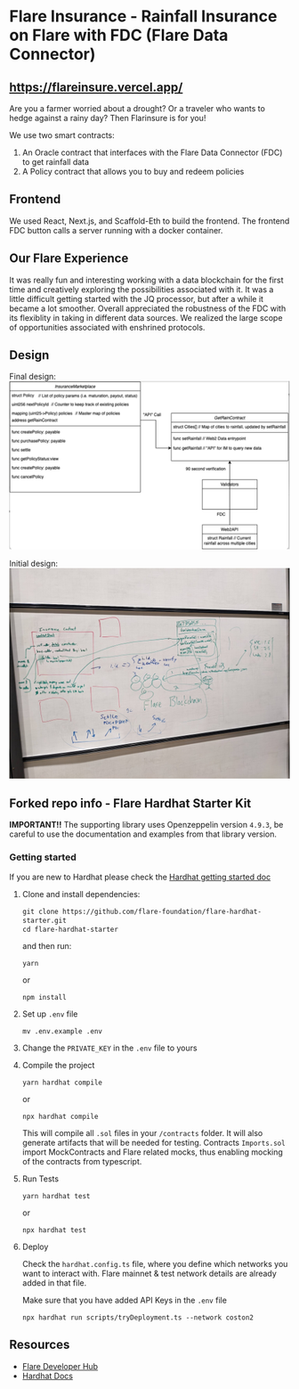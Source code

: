 # Flare Insurance - Rainfall Insurance on Flare with FDC (Flare Data Connector)

## https://flareinsure.vercel.app/

Are you a farmer worried about a drought? Or a traveler who wants to hedge against a rainy day? Then Flarinsure is for you!

We use two smart contracts:

1. An Oracle contract that interfaces with the Flare Data Connector (FDC) to get rainfall data
2. A Policy contract that allows you to buy and redeem policies   

## Frontend
We used React, Next.js, and Scaffold-Eth to build the frontend. The frontend FDC button calls a server running with a docker container.

## Our Flare Experience
It was really fun and interesting working with a data blockchain for the first time and creatively exploring the possibilities associated with it. It was a little difficult getting started with the JQ processor, but after a while it became a lot smoother. Overall appreciated the robustness of the FDC with its flexiblity in taking in different data sources. We realized the large scope of opportunities associated with enshrined protocols.

## Design
Final design:
![System design](scheme.png)

Initial design:
![System design whiteboard](whiteboard.jpg)

## Forked repo info - Flare Hardhat Starter Kit

**IMPORTANT!!**
The supporting library uses Openzeppelin version `4.9.3`, be careful to use the documentation and examples from that library version.

### Getting started

If you are new to Hardhat please check the [Hardhat getting started doc](https://hardhat.org/hardhat-runner/docs/getting-started#overview)

1. Clone and install dependencies:

   ```console
   git clone https://github.com/flare-foundation/flare-hardhat-starter.git
   cd flare-hardhat-starter
   ```

   and then run:

   ```console
   yarn
   ```

   or

   ```console
   npm install
   ```

2. Set up `.env` file

   ```console
   mv .env.example .env
   ```

3. Change the `PRIVATE_KEY` in the `.env` file to yours

4. Compile the project

    ```console
    yarn hardhat compile
    ```

    or

    ```console
    npx hardhat compile
    ```

    This will compile all `.sol` files in your `/contracts` folder. It will also generate artifacts that will be needed for testing. Contracts `Imports.sol` import MockContracts and Flare related mocks, thus enabling mocking of the contracts from typescript.

5. Run Tests

    ```console
    yarn hardhat test
    ```

    or

    ```console
    npx hardhat test
    ```

6. Deploy

    Check the `hardhat.config.ts` file, where you define which networks you want to interact with. Flare mainnet & test network details are already added in that file.

    Make sure that you have added API Keys in the `.env` file

   ```console
   npx hardhat run scripts/tryDeployment.ts --network coston2
   ```

## Resources

- [Flare Developer Hub](https://dev.flare.network/)
- [Hardhat Docs](https://hardhat.org/docs)

